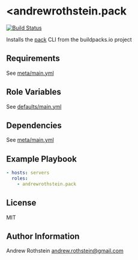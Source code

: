 <andrewrothstein.pack
=========
[![Build Status](https://travis-ci.org/andrewrothstein/ansible-pack.svg?branch=master)](https://travis-ci.org/andrewrothstein/ansible-pack)

Installs the [pack](https://github.com/buildpack/pack) CLI from the buildpacks.io project

Requirements
------------

See [meta/main.yml](meta/main.yml)

Role Variables
--------------

See [defaults/main.yml](defaults/main.yml)

Dependencies
------------

See [meta/main.yml](meta/main.yml)

Example Playbook
----------------

```yml
- hosts: servers
  roles:
    - andrewrothstein.pack
```

License
-------

MIT

Author Information
------------------

Andrew Rothstein <andrew.rothstein@gmail.com>
